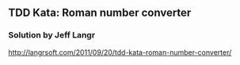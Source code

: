 ## TDD Kata: Roman number converter
### Solution by Jeff Langr

http://langrsoft.com/2011/09/20/tdd-kata-roman-number-converter/ 
